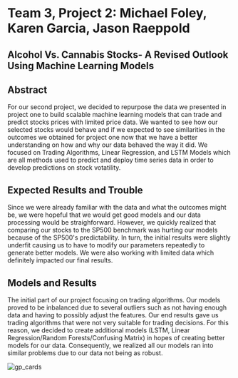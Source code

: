 # Team 3, Project 2: Michael Foley, Karen Garcia, Jason Raeppold

## Alcohol Vs. Cannabis Stocks- A Revised Outlook Using Machine Learning Models 

## Abstract
For our second project, we decided to repurpose the data we presented in project one to build scalable machine learning models that can trade and predict 
stocks prices with limited price data. We wanted to see how our selected stocks would behave and if we expected to see similarities in the outcomes we obtained for project one now that we have a better understanding on how and why our data behaved the way it did. We focused on Trading Algorithms, Linear Regression, and LSTM Models which are all methods used to predict and deploy time series data in order to develop predictions on stock votatility. 

## Expected Results and Trouble
Since we were already familiar with the data and what the outcomes might be, we were hopeful that we would get good models and our data processing would be straighforward. However, we quickly realized that comparing our stocks to the SP500 benchmark was hurting our models because of the SP500's predictability. In turn, the initial results were slightly underfit causing us to have to modify our parameters repeatedly to generate better models. We were also working with limited data which definitely impacted our final results. 

## Models and Results 
The initial part of our project focusing on trading algorithms. Our models proved to be inbalanced due to several outliers such as not having enough data and having to possibly adjust the features. Our end results gave us trading algorithms that were not very suitable for trading decisions. For this reason, we decided to create additional models (LSTM, Linear Regression/Random Forests/Confusing Matrix) in hopes of creating better models for our data. Consequently, we realized all our models ran into similar problems due to our data not being as robust. 

![gp_cards](https://www.eurixgroup.com/wp-content/uploads/2021/01/ml-e1610553826718.jpg)
